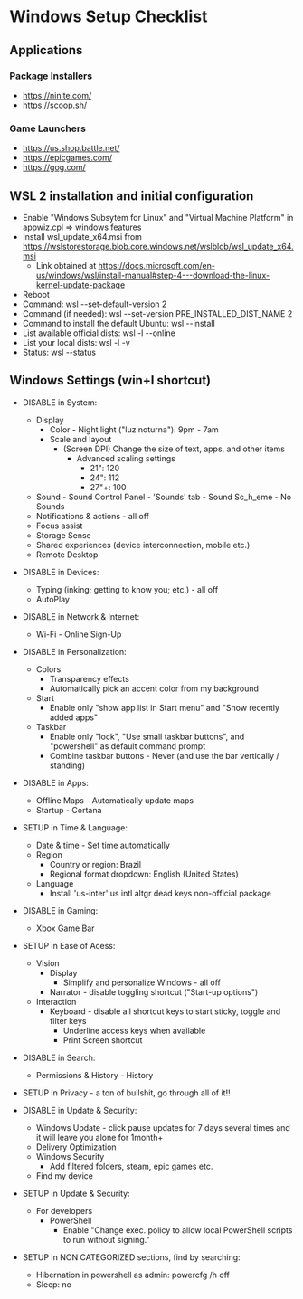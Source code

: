 # Windows Setup Checklist

## Applications

### Package Installers

* https://ninite.com/
* https://scoop.sh/

### Game Launchers

* https://us.shop.battle.net/
* https://epicgames.com/
* https://gog.com/

## WSL 2 installation and initial configuration

* Enable "Windows Subsytem for Linux" and "Virtual Machine Platform" in appwiz.cpl => windows features
* Install wsl_update_x64.msi from https://wslstorestorage.blob.core.windows.net/wslblob/wsl_update_x64.msi
  - Link obtained at https://docs.microsoft.com/en-us/windows/wsl/install-manual#step-4---download-the-linux-kernel-update-package
* Reboot
* Command: wsl --set-default-version 2
* Command (if needed): wsl --set-version PRE_INSTALLED_DIST_NAME 2
* Command to install the default Ubuntu: wsl --install
* List available official dists: wsl -l --online
* List your local dists: wsl -l -v
* Status: wsl --status

## Windows Settings (win+I shortcut)

* DISABLE in System:
  - Display
    - Color - Night light ("luz noturna"): 9pm - 7am
    - Scale and layout
      - (Screen DPI) Change the size of text, apps, and other items
        - Advanced scaling settings
          - 21": 120
          - 24": 112
          - 27"+: 100
  - Sound - Sound Control Panel - 'Sounds' tab - Sound Sc_h_eme - No Sounds
  - Notifications & actions - all off
  - Focus assist
  - Storage Sense
  - Shared experiences (device interconnection, mobile etc.)
  - Remote Desktop

* DISABLE in Devices:
  - Typing (inking; getting to know you; etc.) - all off
  - AutoPlay

* DISABLE in Network & Internet:
  - Wi-Fi - Online Sign-Up

* DISABLE in Personalization:
  - Colors
    - Transparency effects
    - Automatically pick an accent color from my background
  - Start
    - Enable only "show app list in Start menu" and "Show recently added apps"
  - Taskbar
    - Enable only "lock", "Use small taskbar buttons", and "powershell" as default command prompt
    - Combine taskbar buttons - Never (and use the bar vertically / standing)

* DISABLE in Apps:
  - Offline Maps - Automatically update maps
  - Startup - Cortana

* SETUP in Time & Language:
  - Date & time - Set time automatically
  - Region
    - Country or region: Brazil
    - Regional format dropdown: English (United States)
  - Language
    - Install 'us-inter' us intl altgr dead keys non-official package

* DISABLE in Gaming:
  - Xbox Game Bar

* SETUP in Ease of Acess:
  - Vision
    - Display
      - Simplify and personalize Windows - all off
    - Narrator - disable toggling shortcut ("Start-up options")
  - Interaction
    - Keyboard - disable all shortcut keys to start sticky, toggle and filter keys
      - Underline access keys when available
      - Print Screen shortcut

* DISABLE in Search:
  - Permissions & History - History

* SETUP in Privacy - a ton of bullshit, go through all of it!!

* DISABLE in Update & Security:
  - Windows Update - click pause updates for 7 days several times and it will leave you alone for 1month+
  - Delivery Optimization
  - Windows Security
    - Add filtered folders, steam, epic games etc.
  - Find my device
* SETUP in Update & Security:
  - For developers
    - PowerShell
      - Enable "Change exec. policy to allow local PowerShell scripts to run without signing."

* SETUP in NON CATEGORIZED sections, find by searching:
  - Hibernation in powershell as admin: powercfg /h off
  - Sleep: no
